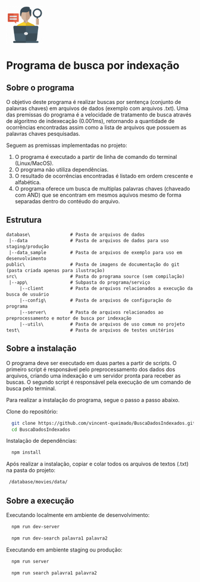 <img src="https://github.com/vincent-queimado/BuscaDadosIndexados/blob/main/public/assets/images/logo.png?raw=true" alt="Logo" height="100px"/>

# Programa de busca por indexação

## Sobre o programa
O objetivo deste programa é realizar buscas por sentença (conjunto de palavras chaves) em arquivos de dados (exemplo com arquivos .txt). Uma das premissas do programa é a velocidade de tratamento de busca através de algoritmo de indexecação (0.001ms), retornando a quantidade de ocorrências encontradas assim como a lista de arquivos que possuem as palavras chaves pesquisadas.

Seguem as premissas implementadas no projeto: 
1. O programa é executado a partir de linha de comando do terminal (Linux/MacOS).
2. O programa não utiliza dependências.
2. O resultado de ocorrências encontradas é listado em ordem crescente e alfabética. 
3. O programa oferece um busca de multiplas palavras chaves (chaveado com AND) que se encontram em mesmos aquivos mesmo de forma separadas dentro do contéudo do arquivo.

## Estrutura

```
database\               # Pasta de arquivos de dados 
 |--data                # Pasta de arquivos de dados para uso staging/produção
 |--data_sample         # Pasta de arquivos de exemplo para uso em desenvolvimento
public\                 # Pasta de imagens de documentação do git (pasta criada apenas para ilustração)
src\                    # Pasta do programa source (sem compilação)   
 |--app\                # Subpasta do programa/serviço
     |--client          # Pasta de arquivos relacionados a execução da busca de usuário 
     |--config\         # Pasta de arquivos de configuração do programa
     |--server\         # Pasta de arquivos relacionados ao preprocessamento e motor de busca por indexação 
     |--utils\          # Pasta de arquivos de uso comum no projeto
test\                   # Pasta de arquivos de testes unitérios
```

## Sobre a instalação 

O programa deve ser executado em duas partes a partir de scripts. 
O primeiro script é responsável pelo preprocessamento dos dados dos arquivos, criando uma indexação e um servidor pronta para receber as buscas.
O segundo script é responsável pela execução de um comando de busca pelo terminal.

Para realizar a instalação do programa, segue o passo a passo abaixo.

Clone do repositório:
```bash
  git clone https://github.com/vincent-queimado/BuscaDadosIndexados.git
  cd BuscaDadosIndexados
```

Instalação de dependências:
```bash
  npm install
```

Após realizar a instalação, copiar e colar todos os arquivos de textos (.txt) na pasta do projeto:
```bash
 /database/movies/data/
```

## Sobre a execução

Executando localmente em ambiente de desenvolvimento:
```bash
  npm run dev-server
```

```bash
  npm run dev-search palavra1 palavra2
```

Executando em ambiente staging ou produção:
```bash
  npm run server
```
```bash
  npm run search palavra1 palavra2
```

